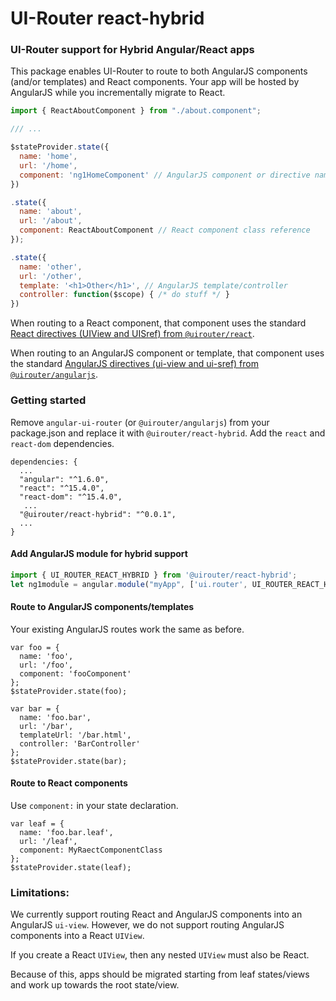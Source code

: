 # UI-Router react-hybrid

### UI-Router support for Hybrid Angular/React apps

This package enables UI-Router to route to both AngularJS components (and/or templates) and React components.
Your app will be hosted by AngularJS while you incrementally migrate to React.

```js
import { ReactAboutComponent } from "./about.component";

/// ...

$stateProvider.state({
  name: 'home', 
  url: '/home',
  component: 'ng1HomeComponent' // AngularJS component or directive name
})

.state({
  name: 'about', 
  url: '/about',
  component: ReactAboutComponent // React component class reference
});

.state({
  name: 'other',
  url: '/other',
  template: '<h1>Other</h1>', // AngularJS template/controller
  controller: function($scope) { /* do stuff */ }
})

```

When routing to a React component, that component uses the standard
[React directives (UIView and UISref) from `@uirouter/react`](https://ui-router.github.io/react/docs/latest/modules/components.html).

When routing to an AngularJS component or template, that component uses the standard
[AngularJS directives (ui-view and ui-sref) from `@uirouter/angularjs`](https://ui-router.github.io/ng1/docs/latest/modules/directives.html).


### Getting started

Remove `angular-ui-router` (or `@uirouter/angularjs`) from your package.json and replace it with `@uirouter/react-hybrid`.
Add the `react` and `react-dom` dependencies.

```
dependencies: {
  ...
  "angular": "^1.6.0",
  "react": "^15.4.0",
  "react-dom": "^15.4.0",
   ...
  "@uirouter/react-hybrid": "^0.0.1",
  ...
}
```

#### Add AngularJS module for hybrid support

```js
import { UI_ROUTER_REACT_HYBRID } from '@uirouter/react-hybrid';
let ng1module = angular.module("myApp", ['ui.router', UI_ROUTER_REACT_HYBRID]);
```

#### Route to AngularJS components/templates

Your existing AngularJS routes work the same as before.

```
var foo = { 
  name: 'foo',
  url: '/foo',
  component: 'fooComponent'
};
$stateProvider.state(foo);

var bar = { 
  name: 'foo.bar',
  url: '/bar',
  templateUrl: '/bar.html',
  controller: 'BarController'
};
$stateProvider.state(bar);
```

#### Route to React components

Use `component:` in your state declaration.

```
var leaf = { 
  name: 'foo.bar.leaf',
  url: '/leaf',
  component: MyRaectComponentClass 
};
$stateProvider.state(leaf);
```

### Limitations:

We currently support routing React and AngularJS components into an AngularJS `ui-view`.
However, we do not support routing AngularJS components into a React `UIView`.

If you create a React `UIView`, then any nested `UIView` must also be React.

Because of this, apps should be migrated starting from leaf states/views and work up towards the root state/view.
